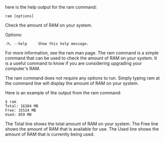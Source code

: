 here is the help output for the ram command:

`ram [options]`

Check the amount of RAM on your system.

Options:

`-h, --help     Show this help message.`

For more information, see the ram man page.
The ram command is a simple command that can be used to check the amount of RAM on your system. It is a useful command to know if you are considering upgrading your computer's RAM.

The ram command does not require any options to run. Simply typing ram at the command line will display the amount of RAM on your system.

Here is an example of the output from the ram command:

```
$ ram
Total: 16384 MB
Free: 15524 MB
Used: 859 MB
```

The Total line shows the total amount of RAM on your system. The Free line shows the amount of RAM that is available for use. The Used line shows the amount of RAM that is currently being used.

